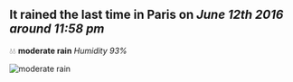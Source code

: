 ## It rained the last time in Paris on *June 12th 2016 around 11:58 pm*
💧💧  **moderate rain** *Humidity 93%*

![moderate rain](http://openweathermap.org/img/w/10n.png)
